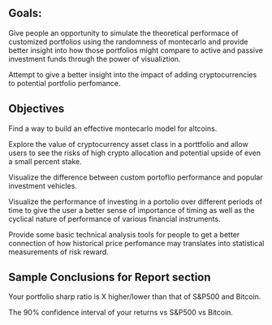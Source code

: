 ## Goals:
Give people an opportunity to simulate the theoretical performace of customized portfolios using the randomness of montecarlo and provide better insight into how those portfolios might compare to active and passive investment funds through the power of visualiztion. 

Attempt to give a better insight into the impact of adding cryptocurrencies to potential portfolio perfomance.


## Objectives
Find a way to build an effective montecarlo model for altcoins.

Explore the value of cryptocurrency asset class in a porttfolio and allow users to see the risks of high crypto allocation and potential upside of even a small percent stake.

Visualize the difference between custom portoflio performance and popular investment vehicles.

Visualize the performance of investing in a portolio over different periods of time to give the user a better sense of importance of timing as well as the cyclical nature of performance of various financial instruments.

Provide some basic technical analysis tools for people to get a better connection of how historical price perfomance may translates into statistical measurements of risk reward.

## Sample Conclusions for Report section
Your portfolio sharp ratio is X higher/lower than that of S&P500 and Bitcoin.

The 90% confidence interval of your returns vs S&P500 vs Bitcoin.

